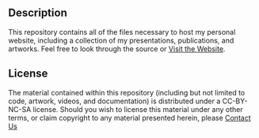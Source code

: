 ## Description

This repository contains all of the files necessary to host my personal website, including a collection of my presentations, publications, and artworks. Feel free to look through the source or [Visit the Website](https://lewisn3142.github.io/index.html).

## License

The material contained within this repository (including but not limited to code, artwork, videos, and documentation) is distributed under a CC-BY-NC-SA license. Should you wish to license this material under any other terms, or claim copyright to any material presented herein, please [Contact Us](https://lewisn3142.github.io/contact_page/contact.html)
